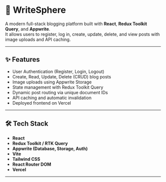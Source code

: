 # 📓 WriteSphere

A modern full-stack blogging platform built with **React**, **Redux Toolkit Query**, and **Appwrite**.  
It allows users to register, log in, create, update, delete, and view posts with image uploads and API caching.

---

## ✨ Features

- User Authentication (Register, Login, Logout)
- Create, Read, Update, Delete (CRUD) blog posts
- Image uploads using Appwrite Storage
- State management with Redux Toolkit Query
- Dynamic post routing via unique document IDs
- API caching and automatic invalidation
- Deployed frontend on Vercel

---

## 🛠️ Tech Stack

- **React**
- **Redux Toolkit / RTK Query**
- **Appwrite (Database, Storage, Auth)**
- **Vite**
- **Tailwind CSS**
- **React Router DOM**
- **Vercel**

---
